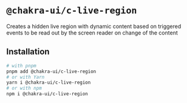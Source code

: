 # `@chakra-ui/c-live-region`

Creates a hidden live region with dynamic content based on triggered events to be read out by the screen reader on change of the content

## Installation

```sh
# with pnpm
pnpm add @chakra-ui/c-live-region
# or with Yarn
yarn i @chakra-ui/c-live-region
# or with npm
npm i @chakra-ui/c-live-region
```